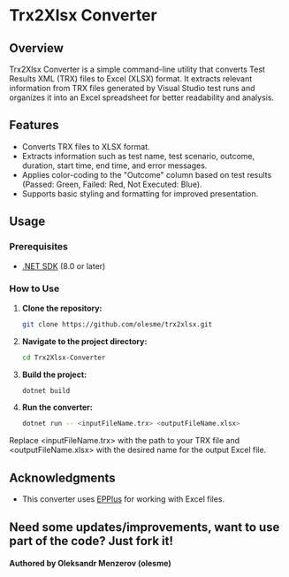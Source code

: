 # Trx2Xlsx Converter

## Overview

Trx2Xlsx Converter is a simple command-line utility that converts Test Results XML (TRX) files to Excel (XLSX) format. It extracts relevant information from TRX files generated by Visual Studio test runs and organizes it into an Excel spreadsheet for better readability and analysis.

## Features

- Converts TRX files to XLSX format.
- Extracts information such as test name, test scenario, outcome, duration, start time, end time, and error messages.
- Applies color-coding to the "Outcome" column based on test results (Passed: Green, Failed: Red, Not Executed: Blue).
- Supports basic styling and formatting for improved presentation.

## Usage

### Prerequisites

- [.NET SDK](https://dotnet.microsoft.com/download) (8.0 or later)

### How to Use

1. **Clone the repository:**

   ```bash
   git clone https://github.com/olesme/trx2xlsx.git

2. **Navigate to the project directory:**

   ```bash
   cd Trx2Xlsx-Converter
   
3. **Build the project:**

   ```bash
   dotnet build
   
4. **Run the converter:**
   ```bash
   dotnet run -- <inputFileName.trx> <outputFileName.xlsx>
Replace <inputFileName.trx> with the path to your TRX file and <outputFileName.xlsx> with the desired name for the output Excel file.

## Acknowledgments
- This converter uses [EPPlus](https://github.com/JanKallman/EPPlus) for working with Excel files.

## Need some updates/improvements, want to use part of the code? Just fork it!

#### Authored by Oleksandr Menzerov (olesme)
